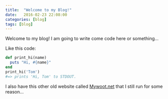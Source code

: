 ```yaml
---
title:  "Welcome to my Blog!"
date:   2016-02-23 22:08:00
categories: [blog]
tags: [blog]
---
```

Welcome to my blog! I am going to write come code here or something...

Like this code: 

``` ruby
def print_hi(name)
  puts "Hi, #{name}"
end
print_hi('Tom')
#=> prints 'Hi, Tom' to STDOUT.
```

I also have this other old website called [Mywoot.net][mywoot] that I still run for some reason...

[mywoot]:      http://mywoot.net

